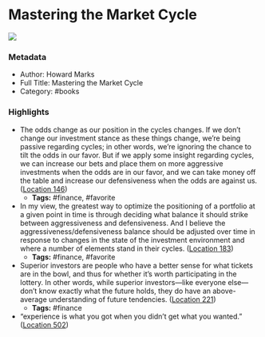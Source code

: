 # Mastering the Market Cycle

![](https://images-na.ssl-images-amazon.com/images/I/31oT3IP60oL._SL200_.jpg)

### Metadata

- Author: Howard Marks
- Full Title: Mastering the Market Cycle
- Category: #books

### Highlights

- The odds change as our position in the cycles changes. If we don’t change our investment stance as these things change, we’re being passive regarding cycles; in other words, we’re ignoring the chance to tilt the odds in our favor. But if we apply some insight regarding cycles, we can increase our bets and place them on more aggressive investments when the odds are in our favor, and we can take money off the table and increase our defensiveness when the odds are against us. ([Location 146](https://readwise.io/to_kindle?action=open&asin=B078977BRM&location=146))
    - **Tags:** #finance, #favorite
- In my view, the greatest way to optimize the positioning of a portfolio at a given point in time is through deciding what balance it should strike between aggressiveness and defensiveness. And I believe the aggressiveness/defensiveness balance should be adjusted over time in response to changes in the state of the investment environment and where a number of elements stand in their cycles. ([Location 183](https://readwise.io/to_kindle?action=open&asin=B078977BRM&location=183))
    - **Tags:** #finance, #favorite
- Superior investors are people who have a better sense for what tickets are in the bowl, and thus for whether it’s worth participating in the lottery. In other words, while superior investors—like everyone else—don’t know exactly what the future holds, they do have an above-average understanding of future tendencies. ([Location 221](https://readwise.io/to_kindle?action=open&asin=B078977BRM&location=221))
    - **Tags:** #finance
- “experience is what you got when you didn’t get what you wanted.” ([Location 502](https://readwise.io/to_kindle?action=open&asin=B078977BRM&location=502))
